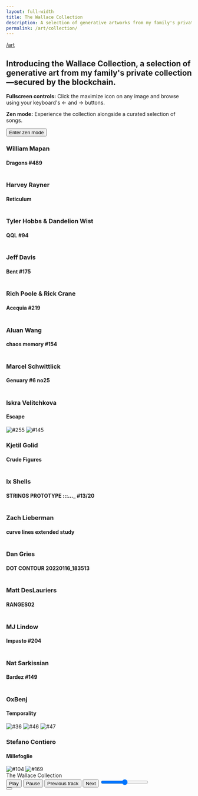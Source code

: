 ```yaml
---
layout: full-width
title: The Wallace Collection
description: A selection of generative artworks from my family's private collection on the Tezos and Ethereum blockchains. In full-screen mode, press your keyboard's &larr; and &rarr; buttons to browse all works.
permalink: /art/collection/
---
```


<script type="text/javascript">
  window.pageSettings = {
    musicTracks : [
    {
      src: "/assets/audio/Corolina_Combo_Mind_Adventures_instrumental_2_33.mp3",
      title: "Combo Mind Adventures",
      artist: "Corolina",
    },
    {
      src: "/assets/audio/Daniele_Musto_Spin_Around_With_You_background_vocals_3_17.mp3",
      title: "Spin Around With You",
      artist: "Danielle Musto",
    },
    {
      src: "/assets/audio/Dr_Delight_Neptune_Rising_instrumental_3_38.mp3",
      title: "Neptune Rising",
      artist: "Dr. Delight",
    },
    {
      src: "/assets/audio/Falls_Darkly_instrumental_5_01.mp3",
      title: "Darkly",
      artist: "Falls",
    },
    {
      src: "/assets/audio/Nu_Alkemi_t_Lost_With_You_lead_vocal_4_20.mp3",
      title: "Lost With You",
      artist: "Nu Alkemi$t",
    },
    {
      src: "/assets/audio/PALA_Infinite_Drive_instrumental_3_01.mp3",
      title: "Infinite Drive",
      artist: "PALA",
    },
    {
      src: "/assets/audio/Tide_Electric_The_Chapel_Of_Love_instrumental_3_48.mp3",
      title: "The Chapel Of Love",
      artist: "Tide Electric",
    },
  ],
    htmlParts : {
      "part0": "/collection/chunk0.html",
      "part1": "/collection/chunk1.html",
      "part2": "/collection/chunk2.html",
      "part3": "/collection/chunk3.html",
      "part4": "/collection/chunk4.html",
      "part5": "/collection/chunk5.html",
      "part6": "/collection/chunk6.html",
      "part7": "/collection/chunk7.html",
      "part8": "/collection/chunk8.html",
      "part9": "/collection/chunk9.html",
    }
  }
</script>
<script src="/assets/js/gallery-viewer.js"></script>
<script src="/assets/js/player.js"></script>
<article>
  <a class="back-btn fade-in-element" href="/art">/art</a>
  <h1 class="fade-in-element">Introducing the Wallace Collection, a selection of generative art from my family's private collection&mdash;secured by the blockchain.
  </h1>
  <div class="collection-notes fade-in-element">
    <p style="flex:1;">
      <strong>Fullscreen controls:</strong>
      Click the maximize icon on any image and browse using your keyboard's &larr; and &rarr; buttons.
    </p>
    <div id="zenMode" class="hidden sm:flex sm:gap-4" style="flex:1.4;">
      <p class="mb-4" class="flex-1">
        <strong>Zen mode:</strong> Experience the collection alongside a curated selection of songs.
      </p>
      <p>
        <button id="autoPlayCollection" class="button "><i></i> Enter zen mode</button>
      </p>
    </div>
  </div>
  <div id="art-collection" class="art-collection">
    <div>
      <div class="gallery-row gallery-flex">
        <div style="flex: 1">
          <h3 class="artist-title">William Mapan</h3>
          <h4 class="collection-title">Dragons #489</h4>
          <img
            alt=""
            src="https://ik.imagekit.io/UltraDAO/wallace/dragons_489.png?tr=w-100,q-20,bl-6"
            data-iframe-src="https://gateway.fxhash2.xyz/ipfs/QmeKNachzan9TamxbYmfhDfjkur7gbs1EEtGqMpsmyubeb/?fxhash=op8GW9Zq63p4qWsNRHS47QciYW5spKFTzMTroSMxH4EuBYaNAY7&fxiteration=489&fxminter=tz1P5jYGVw7JZLM7CNnFxGk1bSZaQovMrzfo" />
        </div>
        <div style="flex: 1">
          <h3 class="artist-title">Harvey Rayner</h3>
          <h4 class="collection-title">Reticulum</h4>
          <img
            class="border-solid border-8 border-[#f9e2d5]"
            alt=""
            src="https://ik.imagekit.io/UltraDAO/wallace/reticulum_by_harvey_rayner.jpg?tr=w-100,q-20,bl-6" />
        </div>
      </div>
    </div>
    <div>
      <div class="gallery-row gallery-single-wide-portrait">
        <div>
          <h3 class="artist-title">Tyler Hobbs &amp; Dandelion Wist</h3>
          <h4 class="collection-title">QQL #94</h4>
          <img
            alt=""
            src="https://ik.imagekit.io/UltraDAO/wallace/qql_94.png?tr=w-100,q-20,bl-6"
            data-iframe-src="https://qql.art/generator/0x8367a713bc14212ab1bb8c55a778e43e50b8b9277706fa5e6368ffff10c10c32" />
        </div>
      </div>
    </div>
    <div>
      <div class="gallery-row gallery-triple-wide">
        <div>
          <h3 class="artist-title">Jeff Davis</h3>
          <h4 class="collection-title">Bent #175</h4>
          <img
            alt=""
            src="https://ik.imagekit.io/UltraDAO/wallace/bent_175.png?tr=w-100,q-20,bl-6"
            data-iframe-src="https://generator.artblocks.io/0xa7d8d9ef8d8ce8992df33d8b8cf4aebabd5bd270/214000175" />
        </div>
        <div>
          <h3 class="artist-title">Rich Poole &amp; Rick Crane</h3>
          <h4 class="collection-title">Acequia #219</h4>
          <img
            alt=""
            src="https://ik.imagekit.io/UltraDAO/wallace/acequia_219.png?tr=w-100,q-20,bl-6"
            data-iframe-src="https://gateway.fxhash2.xyz/ipfs/QmUBXzcPTme2wwfjp52Wy6Ty8oS25qguo7DLjfAMW9eRQK/?fxhash=ooQWjKEjqYfYtS5BfRMwu31Zz8ZCHDcptbtaCqvhoq9QCSHZwYW&fxiteration=219&fxminter=tz1PHnydn2z7dtW5AZUmEcGfUyN9vBqR7q4W" />
        </div>
        <div>
          <h3 class="artist-title">Aluan Wang</h3>
          <h4 class="collection-title">chaos memory #154</h4>
          <img
            alt=""
            src="https://ik.imagekit.io/UltraDAO/wallace/chaos_memory_154.png?tr=w-100,q-20,bl-6" />
        </div>
      </div>
    </div>
    <div>
      <div class="gallery-row gallery-single-wide-portrait">
        <div>
          <h3 class="artist-title">Marcel Schwittlick</h3>
          <h4 class="collection-title">Genuary #6 no25</h4>
          <img
            alt=""
            src="https://ik.imagekit.io/UltraDAO/wallace/genuary_6_no2.png?tr=w-100,q-20,bl-6" />
        </div>
      </div>
    </div>
    <div>
      <h3 class="artist-title">Iskra Velitchkova</h3>
      <h4 class="collection-title">Escape</h4>
      <div class="gallery-row gallery-double-wide">
        <img
          alt="#255"
          src="https://ik.imagekit.io/UltraDAO/wallace/escape_255.png?tr=w-100,q-20,bl-6" />
        <img
          alt="#145"
          src="https://ik.imagekit.io/UltraDAO/wallace/escape_145.png?tr=w-100,q-20,bl-6" />
      </div>
    </div>
    <div>
      <div class="gallery-row gallery-flex">
        <div style="flex: 1.5006">
          <h3 class="artist-title">Kjetil Golid</h3>
          <h4 class="collection-title">Crude Figures</h4>
          <img
            alt=""
            src="https://ik.imagekit.io/UltraDAO/wallace/crude_figures.png?tr=w-100,q-20,bl-6" />
        </div>
        <div style="flex: 1.7777">
          <h3 class="artist-title">Ix Shells</h3>
          <h4 class="collection-title">STRINGS PROTOTYPE :::..._ #13/20</h4>
          <img
            alt=""
            src="https://ik.imagekit.io/UltraDAO/wallace/strings_prototype_13_20.png?tr=w-100,q-20,bl-6" />
        </div>
      </div>
    </div>
    <div>
      <div class="gallery-row gallery-flex">
        <div style="flex: 1.4537">
          <h3 class="artist-title">Zach Lieberman</h3>
          <h4 class="collection-title">curve lines extended study</h4>
          <img
            alt=""
            src="https://ik.imagekit.io/UltraDAO/wallace/curve_lines_extended_study.png?tr=w-100,q-20,bl-6" />
        </div>
        <div style="flex: 0.79569">
          <h3 class="artist-title">Dan Gries</h3>
          <h4 class="collection-title">DOT CONTOUR 20220116_183513</h4>
          <img
            alt=""
            src="https://ik.imagekit.io/UltraDAO/wallace/dot_contour_20220116_183513.png?tr=w-100,q-20,bl-6" />
        </div>
      </div>
    </div>
    <div>
      <div class="gallery-row gallery-single-wide-portrait">
        <div>
          <h3 class="artist-title">Matt DesLauriers</h3>
          <h4 class="collection-title">RANGES02</h4>
          <img
            alt=""
            src="https://ik.imagekit.io/UltraDAO/wallace/RANGES02.gif?tr=w-100,q-20,bl-6" data-max-width="512" />
        </div>
      </div>
    </div>
    <div>
      <div class="gallery-row gallery-flex">
        <div style="flex: 0.7493">
          <h3 class="artist-title">MJ Lindow</h3>
          <h4 class="collection-title">Impasto #204</h4>
          <img
            alt=""
            src="https://ik.imagekit.io/UltraDAO/wallace/impasto_204.png?tr=w-100,q-20,bl-6"
            data-iframe-src="https://www.grailers.com/api/grail/1/live/204" />
        </div>
        <div style="flex: 1">
          <h3 class="artist-title">Nat Sarkissian</h3>
          <h4 class="collection-title">Bardez #149</h4>
          <img
            alt=""
            src="https://ik.imagekit.io/UltraDAO/wallace/bardez_149.png?tr=w-100,q-20,bl-6"
            data-iframe-src="https://gateway.fxhash2.xyz/ipfs/QmaquYUaZjhab8HHoU7bpeoZ6hHv6JuEC7vkjBFMVqnS3G/?fxhash=oomSFsGqaC9Ge1Smux3f74F77ki7hyNPvwrBLAUa3BfRznKRdxx&fxiteration=149&fxminter=tz1enGoKdJHrWUNrX6PbafrASnQ7Utju1xyB" />
        </div>
      </div>
    </div>
    <div>
      <h3 class="artist-title">OxBenj</h3>
      <h4 class="collection-title">Temporality</h4>
      <div class="gallery-row gallery-triple-wide">
        <img
          alt="#36"
          src="https://ik.imagekit.io/UltraDAO/wallace/temporality_36.png?tr=w-100,q-20,bl-6"
          data-iframe-src="https://gateway.fxhash2.xyz/ipfs/bafybeid7jfhsdqv6b7t4h644ekifopwoaugceoqor7geo2io6g4sb2wxru/?fxhash=ooFxA7Q6w6Tf3v6XcmfyUEtZbhq8QuGYBJ8LuFEBicqg7deutr5&fxiteration=36&fxminter=tz1hLSfpKec7dXp6rjAPKNJBYd4d2HLAQ5Wd" />
        <img
          alt="#46"
          src="https://ik.imagekit.io/UltraDAO/wallace/temporality_46.png?tr=w-100,q-20,bl-6"
          data-iframe-src="https://gateway.fxhash2.xyz/ipfs/bafybeid7jfhsdqv6b7t4h644ekifopwoaugceoqor7geo2io6g4sb2wxru/?fxhash=opE8UhLGWbLbhAyYRFkmXTFR9Vw1X94xp3iUaxti2jN4UjvTSaZ&fxiteration=46&fxminter=tz1cEBf7EwhAXGUtdrqSejMQFhvfkttuA3Dg" />
        <img
          alt="#47"
          src="https://ik.imagekit.io/UltraDAO/wallace/temporality_47.png?tr=w-100,q-20,bl-6"
          data-iframe-src="https://gateway.fxhash2.xyz/ipfs/bafybeid7jfhsdqv6b7t4h644ekifopwoaugceoqor7geo2io6g4sb2wxru/?fxhash=op2ZFqUPvVgDVz4mn2mJqamRvvLmmhRBEQYKnFU2yUMJRL6rmpG&fxiteration=47&fxminter=tz1eNdfJ8BQmUkwsSm1pZmDBAAMdNqYrTZm2" />
      </div>
    </div>
    <div>
      <h3 class="artist-title">Stefano Contiero</h3>
      <h4 class="collection-title">Millefoglie</h4>
      <div class="gallery-row gallery-double-wide">
        <img
          alt="#104"
          src="https://ik.imagekit.io/UltraDAO/wallace/millefoglie_104.png?tr=w-100,q-20,bl-6"
          data-iframe-src="https://gateway.fxhash2.xyz/ipfs/QmRp3MfQD5jcKNmuW4AQJfqfxch6XoiSBvHJueWCS3SgTe/?fxhash=ooitS7uceSyzmtwwrtfgyXBVW1Pgr3jS1smZJRycGS6nXYU4A31&fxiteration=104&fxminter=tz1QYf4nhmUhpDoty7iCir4r4gQa4SWVW5Hq" />
        <img
          alt="#169"
          src="https://ik.imagekit.io/UltraDAO/wallace/millefoglie_169.png?tr=w-100,q-20,bl-6"
          data-iframe-src="https://gateway.fxhash2.xyz/ipfs/QmRp3MfQD5jcKNmuW4AQJfqfxch6XoiSBvHJueWCS3SgTe/?fxhash=onvxyAGE4GADhRs3GvqWAjiyHZgX5FvzVsx1uPnThXNUwFUmCh8&fxiteration=169&fxminter=tz1cyMJ3E59Q4E9yqEXGUQ4xs9RNsuwAWDQ6" />
      </div>
    </div>
  </div>
</article>
<div id="fullscreen-viewer" class="hidden"></div>
<div id="utility-bar" class="utility-bar hidden">
  <div class="page-title-container">
    <div id="pageTitle" class="page-title">The Wallace Collection</div>
  </div>
  <div class="music-player-container">
    <div id="musicPlayer" class="music-player">
      <audio id="audioElement" src=""></audio>
      <div class="trackActivityContainer">
        <div class="trackActivity">
          <div class="infoBox">
            <div id="trackInfo" class="marquee"></div>
          </div>
        </div>
      </div>
      <button id="playButton" aria-labelledby="play-label">
        <i></i>
        <span id="play-label">Play</span>
      </button>
      <button id="pauseButton" aria-labelledby="pause-label">
        <i></i>
        <span id="pause-label">Pause</span>
      </button>
      <button id="prevButton" aria-labelledby="previous-label">
        <i></i>
        <span id="previous-label">Previous track</span>
      </button>
      <button id="nextButton" aria-labelledby="next-label">
        <i></i>
        <span id="next-label">Next</span>
      </button>
      <input id="volumeControl" type="range" min="0" max="1" step="0.1" aria-label="Volume" />
    </div>
  </div>
  <div class="to-top hidden sm:block">
    <button id="backToTop" title="Go to top">
      <i></i>
    </button>
  </div>
</div>

